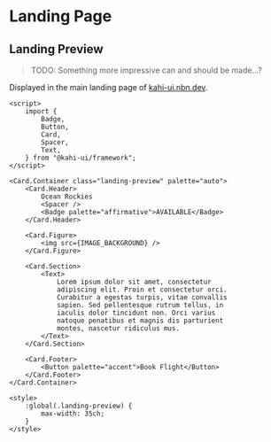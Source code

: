 # Landing Page

## Landing Preview

> TODO: Something more impressive can and should be made...?

Displayed in the main landing page of [kahi-ui.nbn.dev](https://kahi-ui.nbn.dev).

```svelte repl Landing Preview
<script>
    import {
        Badge,
        Button,
        Card,
        Spacer,
        Text,
    } from "@kahi-ui/framework";
</script>

<Card.Container class="landing-preview" palette="auto">
    <Card.Header>
        Ocean Rockies
        <Spacer />
        <Badge palette="affirmative">AVAILABLE</Badge>
    </Card.Header>

    <Card.Figure>
        <img src={IMAGE_BACKGROUND} />
    </Card.Figure>

    <Card.Section>
        <Text>
            Lorem ipsum dolor sit amet, consectetur
            adipiscing elit. Proin et consectetur orci.
            Curabitur a egestas turpis, vitae convallis
            sapien. Sed pellentesque rutrum tellus, in
            iaculis dolor tincidunt non. Orci varius
            natoque penatibus et magnis dis parturient
            montes, nascetur ridiculus mus.
        </Text>
    </Card.Section>

    <Card.Footer>
        <Button palette="accent">Book Flight</Button>
    </Card.Footer>
</Card.Container>

<style>
    :global(.landing-preview) {
        max-width: 35ch;
    }
</style>
```
